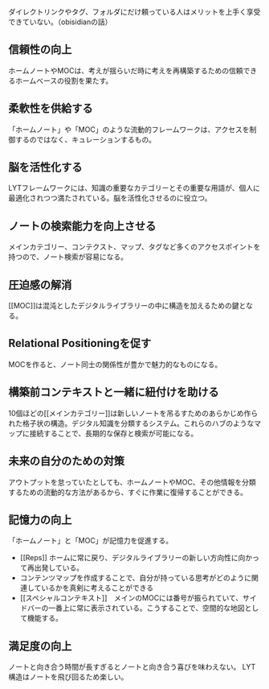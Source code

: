 
ダイレクトリンクやタグ、フォルダにだけ頼っている人はメリットを上手く享受できていない。（obisidianの話）

## 信頼性の向上

ホームノートやMOCは、考えが揺らいだ時に考えを再構築するための信頼できるホームベースの役割を果たす。

## 柔軟性を供給する
「ホームノート」や「MOC」のような流動的フレームワークは、アクセスを制御するのではなく、キュレーションするもの。

## 脳を活性化する
LYTフレームワークには、知識の重要なカテゴリーとその重要な用語が、個人に最適化されつつ満たされている。脳を活性化させるのに役立つ。

## ノートの検索能力を向上させる
メインカテゴリー、コンテクスト、マップ、タグなど多くのアクセスポイントを持つので、ノート検索が容易になる。

## 圧迫感の解消
[[MOC]]は混沌としたデジタルライブラリーの中に構造を加えるための鍵となる。

## Relational Positioningを促す
MOCを作ると、ノート同士の関係性が豊かで魅力的なものになる。

## 構築前コンテキストと一緒に紐付けを助ける
10個ほどの[[メインカテゴリー]]は新しいノートを吊るすためのあらかじめ作られた格子状の構造。デジタル知識を分類するシステム。これらのハブのようなマップに接続することで、長期的な保存と検索が可能になる。

## 未来の自分のための対策
アウトプットを怠っていたとしても、ホームノートやMOC、その他情報を分類するための流動的な方法があるから、すぐに作業に復帰することができる。

## 記憶力の向上
「ホームノート」と「MOC」が記憶力を促進する。
- [[Reps]] ホームに常に戻り、デジタルライブラリーの新しい方向性に向かって再出発している。
- コンテンツマップを作成することで、自分が持っている思考がどのように関連しているかを真剣に考えることができる
- [[スペシャルコンテキスト]]　メインのMOCには番号が振られていて、サイドバーの一番上に常に表示されている。こうすることで、空間的な地図として機能する。

## 満足度の向上
ノートと向き合う時間が長すぎるとノートと向き合う喜びを味わえない。
LYT構造はノートを飛び回るため楽しい。
